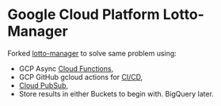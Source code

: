 # Google Cloud Platform Lotto-Manager

Forked [lotto-manager](https://github.com/ghagintonbear/lotto-manager) to solve same problem using:
* GCP Async [Cloud Functions](https://cloud.google.com/functions),
* GCP GitHub gcloud actions for [CI/CD](https://cloud.google.com/blog/products/devops-sre/cloud-build-brings-advanced-cicd-capabilities-to-github),
* [Cloud PubSub](https://cloud.google.com/pubsub),
* Store results in either Buckets to begin with. BigQuery later.
